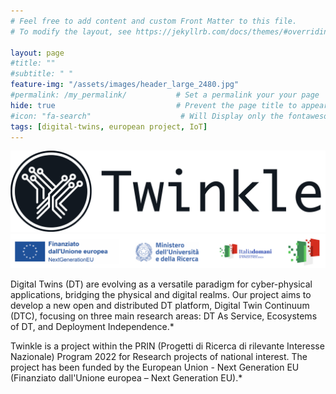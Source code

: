 ```yaml
---
# Feel free to add content and custom Front Matter to this file.
# To modify the layout, see https://jekyllrb.com/docs/themes/#overriding-theme-defaults

layout: page
#title: "" 
#subtitle: " "   
feature-img: "/assets/images/header_large_2480.jpg" 
#permalink: /my_permalink/           # Set a permalink your your page
hide: true                           # Prevent the page title to appear in the navbar
#icon: "fa-search"                    # Will Display only the fontawesome icon (here: fa-search) and not the title
tags: [digital-twins, european project, IoT]
---
```


<img src="/assets/images/logo_and_text.jpg" alt="" style="">
<img src="assets/images/banner_white.png" alt="" style="">

<!--<h1 style="color: #ADBAC7; text-align: center;"> Twinkle for Digital Twins </h1>
Twinkle is a project within the PRIN (Progetti di Ricerca di rilevante Interesse Nazionale) Program 2022 for Research projects of national interest. Prot. 20223N7WCJ, Project ‘‘TWINKLE’’, CUP: E53D2300777 0001. The project has been founded by the European Union - Next Generation EU (Finanziato dall'Unione Europea – Next Generation EU).


<h3 style="color: #101821; text-align: center;"> Why the Twinkle Project? </h3>
Digital Twins (DT) are evolving from their original research field and emerging as a new cross-domain paradigm for design and implementing cyber-physical applications through the creation of synchronized software replicas of physical devices, products, and organizations, usually called Physical Assets (PAs). They are moving fast towards a widespread adoption beyond industrial and manufacturing contexts, as a general way to bridge the physical and the digital spaces, also thanks to the pervasive diffusion of Internet of Things (IoT) and Web technologies, that extend their applicability across challenging cross-domain use cases. This challenging pervasive DT evolution calls for new software architectures and approaches featuring levels of flexibility beyond the ones provided by the solutions available in the state-of-the-art that are building DTs mainly as passive components, without interoperable modeling, and through several platform-specific silos. Currently, each model is built from scratch without common methodologies and with the concrete risk of generating a strong vendor lock-in and blocking the creation of a real open ecosystem where PAs, DTs, and applications can cooperate through an effective service continuum. To fully harness their potential, a new pervasive and open DT framework is required to both shape twins as active entities with their own behaviors and make them seamlessly collaborate with applications and services through distributed environments. On one side, there is the need for an effective modeling of DT core capabilities, life cycle, and shadowing process to properly shape and describe the digitalization process and its quality. On the other hand, the design of DT-driven applications should be enabled by an effective and seamless management of available computing, communication, and storage resources to provide a continuum across cloud, fog, and edge layers to deploy and orchestrate DT instances according to cyber-physical requirements and constraints.

Accordingly, the overall objective of the project is to investigate, define and experiment a new open and distributed DT platform -- here referred to as Digital Twin Continuum (DTC) – to enable the design, deployment, and maintenance of the next-generation of intelligent cyber-physical applications focusing on 3 main research pillars:

DT As Service: envisioning a pervasive use of DTs as services virtualizing any relevant logical or physical assets to be consumed by an application layer on top, away from the DT-as-silo view;
Ecosystems of DT: envisioning dynamic ecosystems of connected/linked DTs, mirroring complex dynamic ecosystems of inter-related PAs;
Deployment Independence, envisioning the possibility of having a flexible and dynamic deployment of DTs at different network levels, from edge to cloud, according to need, optimizing orchestration, monitoring, and performance across multiple execution points.-->

Digital Twins (DT) are evolving as a versatile paradigm for cyber-physical applications, bridging the physical and digital realms. Our project aims to develop a new open and distributed DT platform, Digital Twin Continuum (DTC), focusing on three main research areas: DT As Service, Ecosystems of DT, and Deployment Independence.*

Twinkle is a project within the PRIN (Progetti di Ricerca di rilevante Interesse Nazionale) Program 2022 for Research projects of national interest. The project has been funded by the European Union - Next Generation EU (Finanziato dall'Unione europea – Next Generation EU).*
